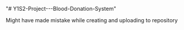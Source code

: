 "# Y1S2-Project---Blood-Donation-System" 

Might have made mistake while creating and uploading to repository
